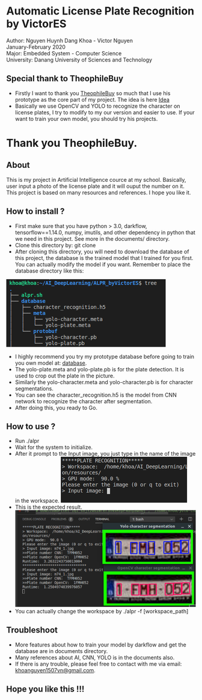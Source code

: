 # Automatic License Plate Recognition by VictorES
Author: Nguyen Huynh Dang Khoa - Victor Nguyen  
January-February 2020  
Major: Embedded System - Computer Science  
University: Danang University of Sciences and Technology  
## Special thank to TheophileBuy
- Firstly I want to thank you [TheophileBuy](https://github.com/TheophileBuy) so much that I use his prototype as the core part of my project. The idea is here [Idea](https://medium.com/@theophilebuyssens/license-plate-recognition-using-opencv-yolo-and-keras-f5bfe03afc65) 
- Basically we use OpenCV and YOLO to recognize the character on license plates, I try to modify to my our version and easier to use. If your want to train your own model, you should try his projects.  
# Thank you TheophileBuy.

## About
This is my project in Artificial Intelligence cource at my school. Basically, user input a photo of the license plate and it will ouput the number on it. This project is based on many resources and references. I hope you like it.
## How to install ?
- First make sure that you have python > 3.0, darkflow, tensorflow==1.14.0, numpy, imutils, and other dependency in python that we need in this project. See more in the documents/ directory.  
- Clone this directory by: git clone  
- After cloning this directory, you will need to download the database of this project, the database is the trained model that I trained for you first. You can actually modify the model if you want. Remember to place the database directory like this:


![database_image](examples/database_setting.png)  
- I highly recommend you try my prototype database before going to train you own model at: [database](https://drive.google.com/drive/folders/1bmnd39-tHje1BAu_Dkwxe0WCu3RFsOC7?usp=sharing).  
- The yolo-plate.meta and yolo-plate.pb is for the plate detection. It is used to crop out the plate in the picture.
- Similarly the yolo-character.meta and yolo-character.pb is for character segmentations.  
- You can see the character_recognition.h5 is the model from CNN network to recognize the character after segmentation.  
- After doing this, you ready to Go.

## How to use ?
- Run ./alpr
- Wait for the system to initialize. 
- After it prompt to the Input image, you just type in the name of the image in the workspace.
![ready](examples/ready.png)
- This is the expected result.
![result](examples/result.png)
- You can actually change the workspace by ./alpr -f [workspace_path]  

## Troubleshoot
- More features about how to train your model by darkflow and get the database are in documents directory.
- Many references about AI, CNN, YOLO is in the documents also.
- If there is any trouble, please feel free to contact with me via email: khoanguyen1507vn@gmail.com.

## Hope you like this !!!
